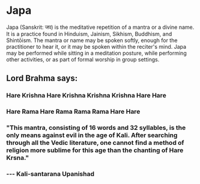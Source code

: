 # Japa
Japa (Sanskrit: जप) is the meditative repetition of a mantra or a divine name. It is a practice found in Hinduism, Jainism, Sikhism, Buddhism, and Shintōism. The mantra or name may be spoken softly, enough for the practitioner to hear it, or it may be spoken within the reciter's mind. Japa may be performed while sitting in a meditation posture, while performing other activities, or as part of formal worship in group settings.

## Lord Brahma says:
### Hare Krishna Hare Krishna Krishna Krishna Hare Hare
### Hare Rama Hare Rama Rama Rama Hare Hare

### "This mantra, consisting of 16 words and 32 syllables, is the only means against evil in the age of Kali. After searching through all the Vedic literature, one cannot find a method of religion more sublime for this age than the chanting of Hare Krsna."

### --- Kali-santarana Upanishad
